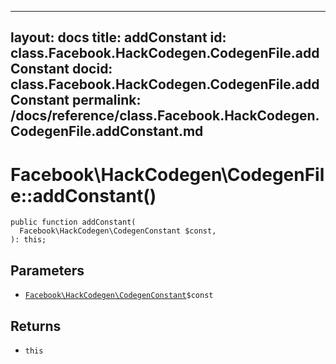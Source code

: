 
***

layout: docs
title: addConstant
id: class.Facebook.HackCodegen.CodegenFile.addConstant
docid: class.Facebook.HackCodegen.CodegenFile.addConstant
permalink: /docs/reference/class.Facebook.HackCodegen.CodegenFile.addConstant.md
---







# Facebook\\HackCodegen\\CodegenFile::addConstant()




``` Hack
public function addConstant(
  Facebook\HackCodegen\CodegenConstant $const,
): this;
```




## Parameters




- [` Facebook\HackCodegen\CodegenConstant `](<class.Facebook.HackCodegen.CodegenConstant.md>)`` $const ``




## Returns




+ ` this `